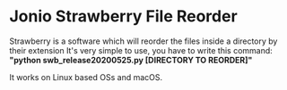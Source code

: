 # Jonio Strawberry File Reorder
Strawberry is a software which will reorder the files inside a directory by their extension
It's very simple to use, you have to write this command:
<b>"python swb_release20200525.py [DIRECTORY TO REORDER]"</b>

It works on Linux based OSs and macOS.
